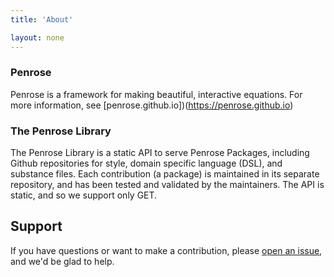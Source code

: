 ```yaml
---
title: 'About'

layout: none
---
```


### Penrose

Penrose is a framework for making beautiful, interactive equations. For more
information, see [penrose.github.io])(https://penrose.github.io)

### The Penrose Library

The Penrose Library is a static API to serve Penrose Packages, including Github
repositories for style, domain specific language (DSL), and substance files.
Each contribution (a package) is maintained in its separate repository, and
has been tested and validated by the maintainers. The API is static, and so
we support only GET.

## Support

If you have questions or want to make a contribution, please 
[open an issue](https://www.github.com/penrose-lib/penrose-lib.github.io/issues), and
we'd be glad to help.
